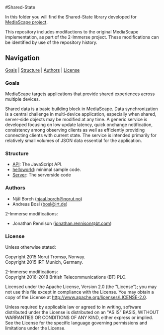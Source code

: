 #Shared-State

In this folder you will find the Shared-State library developed for [MediaScape project](http://mediascapeproject.eu/).

This repository includes modifactions to the original MediaScape implementation, as part of the 2-Immerse project.
These modifications can be identified by use of the repository history.

## Navigation
[Goals][] | [Structure][] | [Authors][] | [License][]

### Goals

MediaScape targets applications that provide shared experiences across multiple devices.

Shared data is a basic building block in MediaScape. Data synchronization is a central challenge in multi-device application, especially when shared, server-side objects may be modified at any time. A generic service is developed focusing on low update latency, quick onchange notification, consistency among observing clients as well as efficiently providing connecting clients with current state. The service is intended primarily for relatively small volumes of JSON data essential for the application. 

### Structure

  * [API](API/): The JavaScript API.
  * [helloworld](helloworld/): minimal sample code.
  * [Server](Server/): The serverside code

### Authors

- Njål Borch (njaal.borch@norut.no)
- Andreas Bosl (bosl@irt.de)

2-Immerse modifications:

- Jonathan Rennison (jonathan.rennison@bt.com)

### License

Unless otherwise stated:

Copyright 2015 Norut Tromsø, Norway.  
Copyright 2015 IRT Munich, Germany.

2-Immerse modifications:  
Copyright 2016-2018 British Telecommunications (BT) PLC.  

Licensed under the Apache License, Version 2.0 (the "License"); you may not use this file except in compliance with the License. You may obtain a copy of the License at http://www.apache.org/licenses/LICENSE-2.0.

Unless required by applicable law or agreed to in writing, software distributed under the License is distributed on an "AS IS" BASIS, WITHOUT WARRANTIES OR CONDITIONS OF ANY KIND, either express or implied. See the License for the specific language governing permissions and limitations under the License.

[Goals]: #goals
[Structure]: #structure
[Authors]: #authors
[License]: #license
